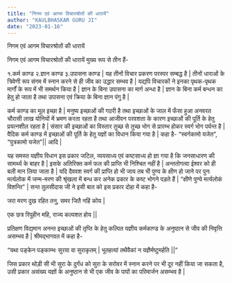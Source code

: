 ```yaml
---
title: "निगम एवं आगम विचारश्रोतों की धारायें"
author: "KAULBHASKAR GURU JI"
date: "2023-01-16"
---
```


निगम एवं आगम विचारश्रोतों की धारायें

निगम एवं आगम विचारश्रोतों की धारायें मुख्य रूप से तीन हैं-

१.कर्म काण्ड २.ज्ञान काण्ड ३.उपासना काण्ड | यह तीनों विचार प्रकरण परस्पर सम्बद्ध है | तीनों धाराओं के त्रिवेणी रूप संगम में स्नान करने से ही जीव का उद्धार सम्भव है | यद्यपि विचारकों ने इनका पृथक-पृथक मार्गों के रूप में भी समर्थन किया है | ज्ञान के बिना उपासना का मार्ग अन्धा है | ज्ञान के बिना कर्म बन्धन का हेतु हो जाता है तथा उपासना एवं क्रिया के बिना ज्ञान पंगु है |

कर्म काण्ड का मूल इच्छा है | मनुष्य इच्छाओं की गठरी है तथा इच्छाओं के जाल में फँसा हुआ अनवरत चौरासी लाख योनियों में भ्रमण करता रहता है तथा आजीवन परवशता के कारण इच्छाओं की पूर्ति के हेतु प्रयत्नशील रहता है | संसार की इच्छाओं का विस्तार तुच्छ से तुच्छ भोग से प्रारम्भ होकर स्वर्ग भोग पर्यन्त है | वैदिक कर्म काण्ड में इच्छाओं की पूर्ति के हेतु यज्ञों का विधान किया गया है | कहा है- “स्वर्गकामो यजेत”, “पुत्रकामो यजेत”|| आदि |

यह समस्त यज्ञीय विधान इस प्रकार जटिल, व्ययसाध्य एवं कष्टसाध्य हो ज्ञा गया है कि जनसाधारण की सामर्थ्य के बाहर है | इसके अतिरिक्त कर्म फल की प्राप्ति भी निश्चित नहीं है | अन्ततोगत्वा ईश्वर को ही बली मान लिया जाता है | यदि दैववश स्वर्ग की प्राप्ति हो भी जाय तब भी पुण्य के क्षीण हो जाने पर पुनः मर्त्यलोक में जन्म-मरण की श्रृंखला में बन्ध कर अनेक प्रकार के कष्ट भोगने पड़ते हैं | “क्षीणे पुण्ये मर्त्यलोकं विशन्ति” | सन्त तुलसीदास जी ने इसी बात को इस प्रकार दोहा में कहा है-

जरा मरण दुख रहित तनु, समर जितै नहिं कोय |

एक छत्र रिपुहीन महि, राज्य कल्पशत होय ||

प्रतिक्षण विद्यमान अनन्त इच्छाओं की तृप्ति के हेतु कल्पित यज्ञीय कर्मकाण्ड के अनुष्ठान से जीव की निवृत्ति असम्भव है | श्रीमद्भागवत में कहा है-

“यथा पङ्केन पङ्काम्भः सुरया वा सुराकृतम् | भूतहत्यां तथैवैकां न यज्ञैर्मष्टुमर्हति ||”

जिस प्रकार थोड़ी सी भी सुरा के दुर्गंध को सुरा के सरोवर में स्नान करने पर भी दूर नहीं किया जा सकता है, उसी प्रकार असंख्य यज्ञों के अनुष्ठान से भी एक जीव के पापों का परिमार्जन असम्भव है |
